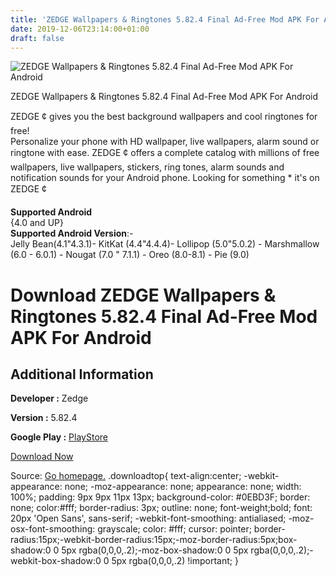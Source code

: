 ```yaml
---
title: 'ZEDGE Wallpapers & Ringtones 5.82.4 Final Ad-Free Mod APK For Android'
date: 2019-12-06T23:14:00+01:00
draft: false
---
```


![ZEDGE Wallpapers & Ringtones 5.82.4 Final Ad-Free Mod APK For Android](https://i2.wp.com/apkhome.net/wp-content/uploads/2019/11/ZEDGE-Wallpapers-Ringtones-5.82.4-Final-Ad-Free-Mod.png "ZEDGE Wallpapers & Ringtones 5.82.4 Final Ad-Free Mod APK For Android")

  

ZEDGE Wallpapers & Ringtones 5.82.4 Final Ad-Free Mod APK For Android

ZEDGE ¢ gives you the best background wallpapers and cool ringtones for free!  
Personalize your phone with HD wallpaper, live wallpapers, alarm sound or ringtone with ease. ZEDGE ¢ offers a complete catalog with millions of free wallpapers, live wallpapers, stickers, ring tones, alarm sounds and notification sounds for your Android phone. Looking for something \* it's on ZEDGE ¢

**Supported Android**  
{4.0 and UP}  
**Supported Android Version**:-  
Jelly Bean(4.1"4.3.1)- KitKat (4.4"4.4.4)- Lollipop (5.0"5.0.2) - Marshmallow (6.0 - 6.0.1) - Nougat (7.0 " 7.1.1) - Oreo (8.0-8.1) - Pie (9.0)

Download ZEDGE Wallpapers & Ringtones 5.82.4 Final Ad-Free Mod APK For Android
==============================================================================

Additional Information
----------------------

**Developer :** Zedge

**Version :** 5.82.4

**Google Play :** [PlayStore](https://play.google.com/store/apps/details?id=net.zedge.android)

  

[Download Now](https://store4app.co/post/zedge-wallpapers-amp-ringtones-5-82-4-final-ad-free-mod-apk-for-android_1575120055)

  
Source: [Go homepage.](https://store4app.co/post/zedge-wallpapers-amp-ringtones-5-82-4-final-ad-free-mod-apk-for-android_1575120055) .downloadtop{ text-align:center; -webkit-appearance: none; -moz-appearance: none; appearance: none; width: 100%; padding: 9px 9px 11px 13px; background-color: #0EBD3F; border: none; color:#fff; border-radius: 3px; outline: none; font-weight;bold; font: 20px 'Open Sans', sans-serif; -webkit-font-smoothing: antialiased; -moz-osx-font-smoothing: grayscale; color: #fff; cursor: pointer; border-radius:15px;-webkit-border-radius:15px;-moz-border-radius:5px;box-shadow:0 0 5px rgba(0,0,0,.2);-moz-box-shadow:0 0 5px rgba(0,0,0,.2);-webkit-box-shadow:0 0 5px rgba(0,0,0,.2) !important; }